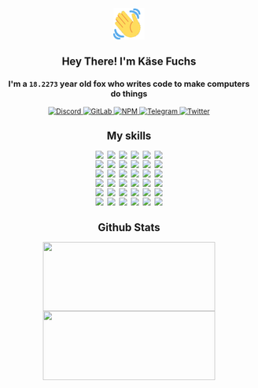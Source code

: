 <div><p align=center><img src=./resources/images/wave.gif width=64px height=64px></p><h2 align=center>Hey There! I'm Käse Fuchs</h2><h3 align=center>I'm a <code>18.2273</code> year old fox who writes code to make computers do things</h3><p align=center><a href=https://discord.com/users/507526681125322772><img alt=Discord src="https://img.shields.io/badge/Discord-5865F2?logo=discord&logoColor=white&style=flat-square#498e7bb5b6683c5a42dcd0b1b6a4f6bc"> </a><a href=https://gitlab.com/kasefuchs><img alt=GitLab src="https://img.shields.io/badge/GitLab-330F63?logo=gitlab&logoColor=white&style=flat-square#498e7bb5b6683c5a42dcd0b1b6a4f6bc"> </a><a href=https://npmjs.com/~kasefuchs><img alt=NPM src="https://img.shields.io/badge/NPM-CB3837?logo=npm&logoColor=white&style=flat-square#498e7bb5b6683c5a42dcd0b1b6a4f6bc"> </a><a href=https://t.me/kasefuchs><img alt=Telegram src="https://img.shields.io/badge/Telegram-2CA5E0?logo=telegram&logoColor=white&style=flat-square#498e7bb5b6683c5a42dcd0b1b6a4f6bc"> </a><a href=https://twitter.com/kasefuchs><img alt=Twitter src="https://img.shields.io/badge/Twitter-1DA1F2?logo=twitter&logoColor=white&style=flat-square#498e7bb5b6683c5a42dcd0b1b6a4f6bc"></a></p><h2 align=center>My skills</h2><p align=center><a href=https://aws.amazon.com/ ><picture><source srcset="https://skillicons.dev/icons?i=aws&theme=dark#498e7bb5b6683c5a42dcd0b1b6a4f6bc" media="(prefers-color-scheme: dark)"><source srcset="https://skillicons.dev/icons?i=aws&theme=light#498e7bb5b6683c5a42dcd0b1b6a4f6bc" media="(prefers-color-scheme: light), (prefers-color-scheme: no-preference)"><img src="https://skillicons.dev/icons?i=aws&theme=light#498e7bb5b6683c5a42dcd0b1b6a4f6bc"></picture></a>&nbsp;&nbsp;<a href=https://en.wikipedia.org/wiki/Bash_(Unix_shell)><picture><source srcset="https://skillicons.dev/icons?i=bash&theme=dark#498e7bb5b6683c5a42dcd0b1b6a4f6bc" media="(prefers-color-scheme: dark)"><source srcset="https://skillicons.dev/icons?i=bash&theme=light#498e7bb5b6683c5a42dcd0b1b6a4f6bc" media="(prefers-color-scheme: light), (prefers-color-scheme: no-preference)"><img src="https://skillicons.dev/icons?i=bash&theme=light#498e7bb5b6683c5a42dcd0b1b6a4f6bc"></picture></a>&nbsp;&nbsp;<a href=https://discord.com/developers/docs><picture><source srcset="https://skillicons.dev/icons?i=bots&theme=dark#498e7bb5b6683c5a42dcd0b1b6a4f6bc" media="(prefers-color-scheme: dark)"><source srcset="https://skillicons.dev/icons?i=bots&theme=light#498e7bb5b6683c5a42dcd0b1b6a4f6bc" media="(prefers-color-scheme: light), (prefers-color-scheme: no-preference)"><img src="https://skillicons.dev/icons?i=bots&theme=light#498e7bb5b6683c5a42dcd0b1b6a4f6bc"></picture></a>&nbsp;&nbsp;<a href=https://www.cloudflare.com/ ><picture><source srcset="https://skillicons.dev/icons?i=cloudflare&theme=dark#498e7bb5b6683c5a42dcd0b1b6a4f6bc" media="(prefers-color-scheme: dark)"><source srcset="https://skillicons.dev/icons?i=cloudflare&theme=light#498e7bb5b6683c5a42dcd0b1b6a4f6bc" media="(prefers-color-scheme: light), (prefers-color-scheme: no-preference)"><img src="https://skillicons.dev/icons?i=cloudflare&theme=light#498e7bb5b6683c5a42dcd0b1b6a4f6bc"></picture></a>&nbsp;&nbsp;<a href=https://en.wikipedia.org/wiki/CSS><picture><source srcset="https://skillicons.dev/icons?i=css&theme=dark#498e7bb5b6683c5a42dcd0b1b6a4f6bc" media="(prefers-color-scheme: dark)"><source srcset="https://skillicons.dev/icons?i=css&theme=light#498e7bb5b6683c5a42dcd0b1b6a4f6bc" media="(prefers-color-scheme: light), (prefers-color-scheme: no-preference)"><img src="https://skillicons.dev/icons?i=css&theme=light#498e7bb5b6683c5a42dcd0b1b6a4f6bc"></picture></a>&nbsp;&nbsp;<a href=https://www.docker.com/ ><picture><source srcset="https://skillicons.dev/icons?i=docker&theme=dark#498e7bb5b6683c5a42dcd0b1b6a4f6bc" media="(prefers-color-scheme: dark)"><source srcset="https://skillicons.dev/icons?i=docker&theme=light#498e7bb5b6683c5a42dcd0b1b6a4f6bc" media="(prefers-color-scheme: light), (prefers-color-scheme: no-preference)"><img src="https://skillicons.dev/icons?i=docker&theme=light#498e7bb5b6683c5a42dcd0b1b6a4f6bc"></picture></a><br><a href=https://www.electronjs.org/ ><picture><source srcset="https://skillicons.dev/icons?i=electron&theme=dark#498e7bb5b6683c5a42dcd0b1b6a4f6bc" media="(prefers-color-scheme: dark)"><source srcset="https://skillicons.dev/icons?i=electron&theme=light#498e7bb5b6683c5a42dcd0b1b6a4f6bc" media="(prefers-color-scheme: light), (prefers-color-scheme: no-preference)"><img src="https://skillicons.dev/icons?i=electron&theme=light#498e7bb5b6683c5a42dcd0b1b6a4f6bc"></picture></a>&nbsp;&nbsp;<a href=https://expressjs.com/ ><picture><source srcset="https://skillicons.dev/icons?i=express&theme=dark#498e7bb5b6683c5a42dcd0b1b6a4f6bc" media="(prefers-color-scheme: dark)"><source srcset="https://skillicons.dev/icons?i=express&theme=light#498e7bb5b6683c5a42dcd0b1b6a4f6bc" media="(prefers-color-scheme: light), (prefers-color-scheme: no-preference)"><img src="https://skillicons.dev/icons?i=express&theme=light#498e7bb5b6683c5a42dcd0b1b6a4f6bc"></picture></a>&nbsp;&nbsp;<a href=https://www.figma.com/ ><picture><source srcset="https://skillicons.dev/icons?i=figma&theme=dark#498e7bb5b6683c5a42dcd0b1b6a4f6bc" media="(prefers-color-scheme: dark)"><source srcset="https://skillicons.dev/icons?i=figma&theme=light#498e7bb5b6683c5a42dcd0b1b6a4f6bc" media="(prefers-color-scheme: light), (prefers-color-scheme: no-preference)"><img src="https://skillicons.dev/icons?i=figma&theme=light#498e7bb5b6683c5a42dcd0b1b6a4f6bc"></picture></a>&nbsp;&nbsp;<a href=https://firebase.google.com/ ><picture><source srcset="https://skillicons.dev/icons?i=firebase&theme=dark#498e7bb5b6683c5a42dcd0b1b6a4f6bc" media="(prefers-color-scheme: dark)"><source srcset="https://skillicons.dev/icons?i=firebase&theme=light#498e7bb5b6683c5a42dcd0b1b6a4f6bc" media="(prefers-color-scheme: light), (prefers-color-scheme: no-preference)"><img src="https://skillicons.dev/icons?i=firebase&theme=light#498e7bb5b6683c5a42dcd0b1b6a4f6bc"></picture></a>&nbsp;&nbsp;<a href=https://flask.palletsprojects.com/ ><picture><source srcset="https://skillicons.dev/icons?i=flask&theme=dark#498e7bb5b6683c5a42dcd0b1b6a4f6bc" media="(prefers-color-scheme: dark)"><source srcset="https://skillicons.dev/icons?i=flask&theme=light#498e7bb5b6683c5a42dcd0b1b6a4f6bc" media="(prefers-color-scheme: light), (prefers-color-scheme: no-preference)"><img src="https://skillicons.dev/icons?i=flask&theme=light#498e7bb5b6683c5a42dcd0b1b6a4f6bc"></picture></a>&nbsp;&nbsp;<a href=https://cloud.google.com/ ><picture><source srcset="https://skillicons.dev/icons?i=gcp&theme=dark#498e7bb5b6683c5a42dcd0b1b6a4f6bc" media="(prefers-color-scheme: dark)"><source srcset="https://skillicons.dev/icons?i=gcp&theme=light#498e7bb5b6683c5a42dcd0b1b6a4f6bc" media="(prefers-color-scheme: light), (prefers-color-scheme: no-preference)"><img src="https://skillicons.dev/icons?i=gcp&theme=light#498e7bb5b6683c5a42dcd0b1b6a4f6bc"></picture></a><br><a href=https://git-scm.com/ ><picture><source srcset="https://skillicons.dev/icons?i=git&theme=dark#498e7bb5b6683c5a42dcd0b1b6a4f6bc" media="(prefers-color-scheme: dark)"><source srcset="https://skillicons.dev/icons?i=git&theme=light#498e7bb5b6683c5a42dcd0b1b6a4f6bc" media="(prefers-color-scheme: light), (prefers-color-scheme: no-preference)"><img src="https://skillicons.dev/icons?i=git&theme=light#498e7bb5b6683c5a42dcd0b1b6a4f6bc"></picture></a>&nbsp;&nbsp;<a href=https://github.com/ ><picture><source srcset="https://skillicons.dev/icons?i=github&theme=dark#498e7bb5b6683c5a42dcd0b1b6a4f6bc" media="(prefers-color-scheme: dark)"><source srcset="https://skillicons.dev/icons?i=github&theme=light#498e7bb5b6683c5a42dcd0b1b6a4f6bc" media="(prefers-color-scheme: light), (prefers-color-scheme: no-preference)"><img src="https://skillicons.dev/icons?i=github&theme=light#498e7bb5b6683c5a42dcd0b1b6a4f6bc"></picture></a>&nbsp;&nbsp;<a href=https://gitlab.com/ ><picture><source srcset="https://skillicons.dev/icons?i=gitlab&theme=dark#498e7bb5b6683c5a42dcd0b1b6a4f6bc" media="(prefers-color-scheme: dark)"><source srcset="https://skillicons.dev/icons?i=gitlab&theme=light#498e7bb5b6683c5a42dcd0b1b6a4f6bc" media="(prefers-color-scheme: light), (prefers-color-scheme: no-preference)"><img src="https://skillicons.dev/icons?i=gitlab&theme=light#498e7bb5b6683c5a42dcd0b1b6a4f6bc"></picture></a>&nbsp;&nbsp;<a href=https://www.heroku.com/ ><picture><source srcset="https://skillicons.dev/icons?i=heroku&theme=dark#498e7bb5b6683c5a42dcd0b1b6a4f6bc" media="(prefers-color-scheme: dark)"><source srcset="https://skillicons.dev/icons?i=heroku&theme=light#498e7bb5b6683c5a42dcd0b1b6a4f6bc" media="(prefers-color-scheme: light), (prefers-color-scheme: no-preference)"><img src="https://skillicons.dev/icons?i=heroku&theme=light#498e7bb5b6683c5a42dcd0b1b6a4f6bc"></picture></a>&nbsp;&nbsp;<a href=https://en.wikipedia.org/wiki/HTML><picture><source srcset="https://skillicons.dev/icons?i=html&theme=dark#498e7bb5b6683c5a42dcd0b1b6a4f6bc" media="(prefers-color-scheme: dark)"><source srcset="https://skillicons.dev/icons?i=html&theme=light#498e7bb5b6683c5a42dcd0b1b6a4f6bc" media="(prefers-color-scheme: light), (prefers-color-scheme: no-preference)"><img src="https://skillicons.dev/icons?i=html&theme=light#498e7bb5b6683c5a42dcd0b1b6a4f6bc"></picture></a>&nbsp;&nbsp;<a href=https://en.wikipedia.org/wiki/JavaScript><picture><source srcset="https://skillicons.dev/icons?i=js&theme=dark#498e7bb5b6683c5a42dcd0b1b6a4f6bc" media="(prefers-color-scheme: dark)"><source srcset="https://skillicons.dev/icons?i=js&theme=light#498e7bb5b6683c5a42dcd0b1b6a4f6bc" media="(prefers-color-scheme: light), (prefers-color-scheme: no-preference)"><img src="https://skillicons.dev/icons?i=js&theme=light#498e7bb5b6683c5a42dcd0b1b6a4f6bc"></picture></a><br><a href=https://en.wikipedia.org/wiki/Linux><picture><source srcset="https://skillicons.dev/icons?i=linux&theme=dark#498e7bb5b6683c5a42dcd0b1b6a4f6bc" media="(prefers-color-scheme: dark)"><source srcset="https://skillicons.dev/icons?i=linux&theme=light#498e7bb5b6683c5a42dcd0b1b6a4f6bc" media="(prefers-color-scheme: light), (prefers-color-scheme: no-preference)"><img src="https://skillicons.dev/icons?i=linux&theme=light#498e7bb5b6683c5a42dcd0b1b6a4f6bc"></picture></a>&nbsp;&nbsp;<a href=https://mui.com/ ><picture><source srcset="https://skillicons.dev/icons?i=materialui&theme=dark#498e7bb5b6683c5a42dcd0b1b6a4f6bc" media="(prefers-color-scheme: dark)"><source srcset="https://skillicons.dev/icons?i=materialui&theme=light#498e7bb5b6683c5a42dcd0b1b6a4f6bc" media="(prefers-color-scheme: light), (prefers-color-scheme: no-preference)"><img src="https://skillicons.dev/icons?i=materialui&theme=light#498e7bb5b6683c5a42dcd0b1b6a4f6bc"></picture></a>&nbsp;&nbsp;<a href=https://en.wikipedia.org/wiki/Markdown><picture><source srcset="https://skillicons.dev/icons?i=md&theme=dark#498e7bb5b6683c5a42dcd0b1b6a4f6bc" media="(prefers-color-scheme: dark)"><source srcset="https://skillicons.dev/icons?i=md&theme=light#498e7bb5b6683c5a42dcd0b1b6a4f6bc" media="(prefers-color-scheme: light), (prefers-color-scheme: no-preference)"><img src="https://skillicons.dev/icons?i=md&theme=light#498e7bb5b6683c5a42dcd0b1b6a4f6bc"></picture></a>&nbsp;&nbsp;<a href=https://www.mongodb.com/ ><picture><source srcset="https://skillicons.dev/icons?i=mongodb&theme=dark#498e7bb5b6683c5a42dcd0b1b6a4f6bc" media="(prefers-color-scheme: dark)"><source srcset="https://skillicons.dev/icons?i=mongodb&theme=light#498e7bb5b6683c5a42dcd0b1b6a4f6bc" media="(prefers-color-scheme: light), (prefers-color-scheme: no-preference)"><img src="https://skillicons.dev/icons?i=mongodb&theme=light#498e7bb5b6683c5a42dcd0b1b6a4f6bc"></picture></a>&nbsp;&nbsp;<a href=https://www.mysql.com/ ><picture><source srcset="https://skillicons.dev/icons?i=mysql&theme=dark#498e7bb5b6683c5a42dcd0b1b6a4f6bc" media="(prefers-color-scheme: dark)"><source srcset="https://skillicons.dev/icons?i=mysql&theme=light#498e7bb5b6683c5a42dcd0b1b6a4f6bc" media="(prefers-color-scheme: light), (prefers-color-scheme: no-preference)"><img src="https://skillicons.dev/icons?i=mysql&theme=light#498e7bb5b6683c5a42dcd0b1b6a4f6bc"></picture></a>&nbsp;&nbsp;<a href=https://nextjs.org/ ><picture><source srcset="https://skillicons.dev/icons?i=nextjs&theme=dark#498e7bb5b6683c5a42dcd0b1b6a4f6bc" media="(prefers-color-scheme: dark)"><source srcset="https://skillicons.dev/icons?i=nextjs&theme=light#498e7bb5b6683c5a42dcd0b1b6a4f6bc" media="(prefers-color-scheme: light), (prefers-color-scheme: no-preference)"><img src="https://skillicons.dev/icons?i=nextjs&theme=light#498e7bb5b6683c5a42dcd0b1b6a4f6bc"></picture></a><br><a href=https://nodejs.org/en/ ><picture><source srcset="https://skillicons.dev/icons?i=nodejs&theme=dark#498e7bb5b6683c5a42dcd0b1b6a4f6bc" media="(prefers-color-scheme: dark)"><source srcset="https://skillicons.dev/icons?i=nodejs&theme=light#498e7bb5b6683c5a42dcd0b1b6a4f6bc" media="(prefers-color-scheme: light), (prefers-color-scheme: no-preference)"><img src="https://skillicons.dev/icons?i=nodejs&theme=light#498e7bb5b6683c5a42dcd0b1b6a4f6bc"></picture></a>&nbsp;&nbsp;<a href=https://www.postgresql.org/ ><picture><source srcset="https://skillicons.dev/icons?i=postgres&theme=dark#498e7bb5b6683c5a42dcd0b1b6a4f6bc" media="(prefers-color-scheme: dark)"><source srcset="https://skillicons.dev/icons?i=postgres&theme=light#498e7bb5b6683c5a42dcd0b1b6a4f6bc" media="(prefers-color-scheme: light), (prefers-color-scheme: no-preference)"><img src="https://skillicons.dev/icons?i=postgres&theme=light#498e7bb5b6683c5a42dcd0b1b6a4f6bc"></picture></a>&nbsp;&nbsp;<a href=https://learn.microsoft.com/en-us/powershell/ ><picture><source srcset="https://skillicons.dev/icons?i=powershell&theme=dark#498e7bb5b6683c5a42dcd0b1b6a4f6bc" media="(prefers-color-scheme: dark)"><source srcset="https://skillicons.dev/icons?i=powershell&theme=light#498e7bb5b6683c5a42dcd0b1b6a4f6bc" media="(prefers-color-scheme: light), (prefers-color-scheme: no-preference)"><img src="https://skillicons.dev/icons?i=powershell&theme=light#498e7bb5b6683c5a42dcd0b1b6a4f6bc"></picture></a>&nbsp;&nbsp;<a href=https://www.python.org/ ><picture><source srcset="https://skillicons.dev/icons?i=py&theme=dark#498e7bb5b6683c5a42dcd0b1b6a4f6bc" media="(prefers-color-scheme: dark)"><source srcset="https://skillicons.dev/icons?i=py&theme=light#498e7bb5b6683c5a42dcd0b1b6a4f6bc" media="(prefers-color-scheme: light), (prefers-color-scheme: no-preference)"><img src="https://skillicons.dev/icons?i=py&theme=light#498e7bb5b6683c5a42dcd0b1b6a4f6bc"></picture></a>&nbsp;&nbsp;<a href=https://www.raspberrypi.org/ ><picture><source srcset="https://skillicons.dev/icons?i=raspberrypi&theme=dark#498e7bb5b6683c5a42dcd0b1b6a4f6bc" media="(prefers-color-scheme: dark)"><source srcset="https://skillicons.dev/icons?i=raspberrypi&theme=light#498e7bb5b6683c5a42dcd0b1b6a4f6bc" media="(prefers-color-scheme: light), (prefers-color-scheme: no-preference)"><img src="https://skillicons.dev/icons?i=raspberrypi&theme=light#498e7bb5b6683c5a42dcd0b1b6a4f6bc"></picture></a>&nbsp;&nbsp;<a href=https://reactjs.org/ ><picture><source srcset="https://skillicons.dev/icons?i=react&theme=dark#498e7bb5b6683c5a42dcd0b1b6a4f6bc" media="(prefers-color-scheme: dark)"><source srcset="https://skillicons.dev/icons?i=react&theme=light#498e7bb5b6683c5a42dcd0b1b6a4f6bc" media="(prefers-color-scheme: light), (prefers-color-scheme: no-preference)"><img src="https://skillicons.dev/icons?i=react&theme=light#498e7bb5b6683c5a42dcd0b1b6a4f6bc"></picture></a><br><a href=https://redux.js.org/ ><picture><source srcset="https://skillicons.dev/icons?i=redux&theme=dark#498e7bb5b6683c5a42dcd0b1b6a4f6bc" media="(prefers-color-scheme: dark)"><source srcset="https://skillicons.dev/icons?i=redux&theme=light#498e7bb5b6683c5a42dcd0b1b6a4f6bc" media="(prefers-color-scheme: light), (prefers-color-scheme: no-preference)"><img src="https://skillicons.dev/icons?i=redux&theme=light#498e7bb5b6683c5a42dcd0b1b6a4f6bc"></picture></a>&nbsp;&nbsp;<a href=https://en.wikipedia.org/wiki/Regular_expression><picture><source srcset="https://skillicons.dev/icons?i=regex&theme=dark#498e7bb5b6683c5a42dcd0b1b6a4f6bc" media="(prefers-color-scheme: dark)"><source srcset="https://skillicons.dev/icons?i=regex&theme=light#498e7bb5b6683c5a42dcd0b1b6a4f6bc" media="(prefers-color-scheme: light), (prefers-color-scheme: no-preference)"><img src="https://skillicons.dev/icons?i=regex&theme=light#498e7bb5b6683c5a42dcd0b1b6a4f6bc"></picture></a>&nbsp;&nbsp;<a href=https://en.wikipedia.org/wiki/Sass_(stylesheet_language)><picture><source srcset="https://skillicons.dev/icons?i=sass&theme=dark#498e7bb5b6683c5a42dcd0b1b6a4f6bc" media="(prefers-color-scheme: dark)"><source srcset="https://skillicons.dev/icons?i=sass&theme=light#498e7bb5b6683c5a42dcd0b1b6a4f6bc" media="(prefers-color-scheme: light), (prefers-color-scheme: no-preference)"><img src="https://skillicons.dev/icons?i=sass&theme=light#498e7bb5b6683c5a42dcd0b1b6a4f6bc"></picture></a>&nbsp;&nbsp;<a href=https://www.typescriptlang.org/ ><picture><source srcset="https://skillicons.dev/icons?i=ts&theme=dark#498e7bb5b6683c5a42dcd0b1b6a4f6bc" media="(prefers-color-scheme: dark)"><source srcset="https://skillicons.dev/icons?i=ts&theme=light#498e7bb5b6683c5a42dcd0b1b6a4f6bc" media="(prefers-color-scheme: light), (prefers-color-scheme: no-preference)"><img src="https://skillicons.dev/icons?i=ts&theme=light#498e7bb5b6683c5a42dcd0b1b6a4f6bc"></picture></a>&nbsp;&nbsp;<a href=https://unity.com/ ><picture><source srcset="https://skillicons.dev/icons?i=unity&theme=dark#498e7bb5b6683c5a42dcd0b1b6a4f6bc" media="(prefers-color-scheme: dark)"><source srcset="https://skillicons.dev/icons?i=unity&theme=light#498e7bb5b6683c5a42dcd0b1b6a4f6bc" media="(prefers-color-scheme: light), (prefers-color-scheme: no-preference)"><img src="https://skillicons.dev/icons?i=unity&theme=light#498e7bb5b6683c5a42dcd0b1b6a4f6bc"></picture></a>&nbsp;&nbsp;<a href=https://workers.cloudflare.com/ ><picture><source srcset="https://skillicons.dev/icons?i=workers&theme=dark#498e7bb5b6683c5a42dcd0b1b6a4f6bc" media="(prefers-color-scheme: dark)"><source srcset="https://skillicons.dev/icons?i=workers&theme=light#498e7bb5b6683c5a42dcd0b1b6a4f6bc" media="(prefers-color-scheme: light), (prefers-color-scheme: no-preference)"><img src="https://skillicons.dev/icons?i=workers&theme=light#498e7bb5b6683c5a42dcd0b1b6a4f6bc"></picture></a><br></p><h2 align=center>Github Stats</h2><p align=center><picture><source srcset="https://github-readme-stats-kasefuchs.vercel.app/api/?count_private=true&hide_border=true&hide_rank=true&line_height=20&hide_title=true&username=Kasefuchs&theme=dark#498e7bb5b6683c5a42dcd0b1b6a4f6bc" media="(prefers-color-scheme: dark)"><source srcset="https://github-readme-stats-kasefuchs.vercel.app/api/?count_private=true&hide_border=true&hide_rank=true&line_height=20&hide_title=true&username=Kasefuchs&theme=light#498e7bb5b6683c5a42dcd0b1b6a4f6bc" media="(prefers-color-scheme: light), (prefers-color-scheme: no-preference)"><img align=middle width=350 height=140 src="https://github-readme-stats-kasefuchs.vercel.app/api/?count_private=true&hide_border=true&hide_rank=true&line_height=20&hide_title=true&username=Kasefuchs&theme=light#498e7bb5b6683c5a42dcd0b1b6a4f6bc"></picture><picture><source srcset="https://github-readme-stats-kasefuchs.vercel.app/api/top-langs/?count_private=true&hide_border=true&layout=compact&username=Kasefuchs&theme=dark#498e7bb5b6683c5a42dcd0b1b6a4f6bc" media="(prefers-color-scheme: dark)"><source srcset="https://github-readme-stats-kasefuchs.vercel.app/api/top-langs/?count_private=true&hide_border=true&layout=compact&username=Kasefuchs&theme=light#498e7bb5b6683c5a42dcd0b1b6a4f6bc" media="(prefers-color-scheme: light), (prefers-color-scheme: no-preference)"><img align=middle width=350 height=140 src="https://github-readme-stats-kasefuchs.vercel.app/api/top-langs/?count_private=true&hide_border=true&layout=compact&username=Kasefuchs&theme=light#498e7bb5b6683c5a42dcd0b1b6a4f6bc"></picture></p><img src="https://hit.yhype.me/github/profile?user_id=64592097#498e7bb5b6683c5a42dcd0b1b6a4f6bc" alt=""></div>